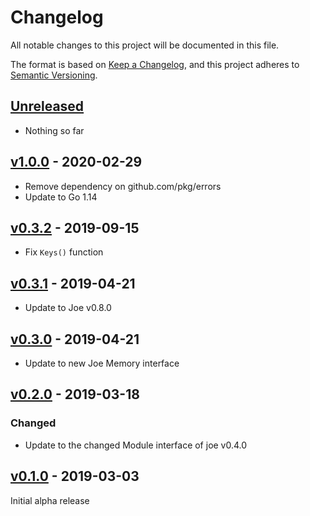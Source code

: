 # Changelog
All notable changes to this project will be documented in this file.

The format is based on [Keep a Changelog](https://keepachangelog.com/en/1.0.0/),
and this project adheres to [Semantic Versioning](https://semver.org/spec/v2.0.0.html).

## [Unreleased]
- Nothing so far

## [v1.0.0] - 2020-02-29
- Remove dependency on github.com/pkg/errors
- Update to Go 1.14

## [v0.3.2] - 2019-09-15
- Fix `Keys()` function

## [v0.3.1] - 2019-04-21
- Update to Joe v0.8.0

## [v0.3.0] - 2019-04-21
- Update to new Joe Memory interface

## [v0.2.0] - 2019-03-18
### Changed
- Update to the changed Module interface of joe v0.4.0

## [v0.1.0] - 2019-03-03

Initial alpha release

[Unreleased]: https://github.com/go-joe/redis-memory/compare/v1.0.0...HEAD
[v1.0.0]: https://github.com/go-joe/redis-memory/compare/v0.3.2...v1.0.0
[v0.3.2]: https://github.com/go-joe/redis-memory/compare/v0.3.1...v0.3.2
[v0.3.1]: https://github.com/go-joe/redis-memory/compare/v0.3.0...v0.3.1
[v0.3.0]: https://github.com/go-joe/redis-memory/compare/v0.2.0...v0.3.0
[v0.2.0]: https://github.com/go-joe/redis-memory/compare/v0.1.0...v0.2.0
[v0.1.0]: https://github.com/go-joe/redis-memory/releases/tag/v0.1.0
